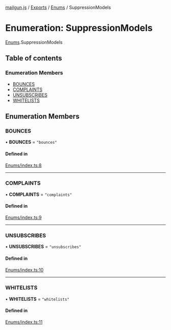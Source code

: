 [mailgun.js](../README.md) / [Exports](../modules.md) / [Enums](../modules/Enums.md) / SuppressionModels

# Enumeration: SuppressionModels

[Enums](../modules/Enums.md).SuppressionModels

## Table of contents

### Enumeration Members

- [BOUNCES](Enums.SuppressionModels.md#bounces)
- [COMPLAINTS](Enums.SuppressionModels.md#complaints)
- [UNSUBSCRIBES](Enums.SuppressionModels.md#unsubscribes)
- [WHITELISTS](Enums.SuppressionModels.md#whitelists)

## Enumeration Members

### BOUNCES

• **BOUNCES** = ``"bounces"``

#### Defined in

[Enums/index.ts:8](https://github.com/mailgun/mailgun.js/blob/c2f73b1/lib/Enums/index.ts#L8)

___

### COMPLAINTS

• **COMPLAINTS** = ``"complaints"``

#### Defined in

[Enums/index.ts:9](https://github.com/mailgun/mailgun.js/blob/c2f73b1/lib/Enums/index.ts#L9)

___

### UNSUBSCRIBES

• **UNSUBSCRIBES** = ``"unsubscribes"``

#### Defined in

[Enums/index.ts:10](https://github.com/mailgun/mailgun.js/blob/c2f73b1/lib/Enums/index.ts#L10)

___

### WHITELISTS

• **WHITELISTS** = ``"whitelists"``

#### Defined in

[Enums/index.ts:11](https://github.com/mailgun/mailgun.js/blob/c2f73b1/lib/Enums/index.ts#L11)
